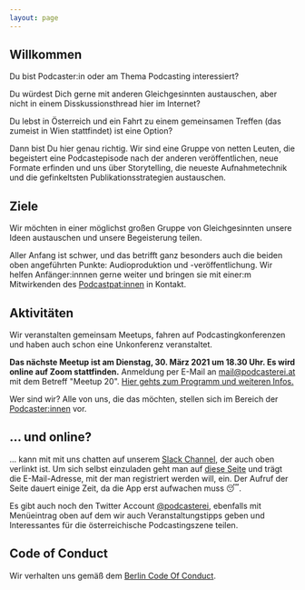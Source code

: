```yaml
---
layout: page
---
```



## Willkommen

Du bist Podcaster:in oder am Thema Podcasting interessiert?

Du würdest Dich gerne mit anderen Gleichgesinnten austauschen, aber nicht in
einem Disskussionsthread hier im Internet?

Du lebst in Österreich und ein Fahrt zu einem gemeinsamen Treffen (das zumeist
in Wien stattfindet) ist eine Option?

Dann bist Du hier genau richtig. Wir sind eine Gruppe von netten Leuten, die
begeistert eine Podcastepisode nach der anderen veröffentlichen, neue Formate
erfinden und uns über Storytelling, die neueste Aufnahmetechnik und die gefinkeltsten Publikationsstrategien austauschen.

## Ziele

Wir möchten in einer möglichst großen Gruppe von Gleichgesinnten  unsere Ideen
austauschen und unsere Begeisterung teilen.

Aller Anfang ist schwer, und das betrifft ganz besonders auch die beiden oben
angeführten Punkte: Audioproduktion und -veröffentlichung. Wir helfen
Anfänger:innnen gerne weiter und bringen sie mit einer:m Mitwirkenden des
[Podcastpat:innen](podcastpatinnen) in Kontakt.

## Aktivitäten

Wir veranstalten gemeinsam Meetups,
fahren auf Podcastingkonferenzen und haben auch schon eine Unkonferenz veranstaltet.

**Das nächste Meetup ist am Dienstag, 30. März 2021 um 18.30 Uhr. Es wird online auf Zoom stattfinden.** 
Anmeldung per E-Mail an <mail@podcasterei.at> mit dem Betreff "Meetup 20". [Hier gehts zum Programm und weiteren Infos.](/blog/2021/03/25/einladung-20-meetup.html)


Wer sind wir? Alle von uns, die das möchten, stellen sich im Bereich der
[Podcaster:innen](/podcasterinnen) vor.

## ... und online?

... kann mit mit uns chatten auf unserem [Slack Channel](https://podcasterei.slack.com/), der auch oben verlinkt ist.
Um sich selbst einzuladen geht man auf [diese Seite](http://podcasterei.herokuapp.com/) und trägt
die E-Mail-Adresse, mit der man registriert werden will, ein.
Der Aufruf der Seite dauert einige Zeit, da die App erst aufwachen muss 😴.

Es gibt auch noch den Twitter Account [@podcasterei](https://twitter.com/podcasterei), ebenfalls mit
Menüeintrag oben auf dem wir auch Veranstaltungstipps geben und Interessantes für die österreichische
Podcastingszene teilen.

## Code of Conduct

Wir verhalten uns gemäß dem [Berlin Code Of Conduct](/coc).
